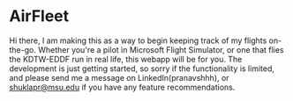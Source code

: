 # AirFleet
Hi there, I am making this as a way to begin keeping track of my flights on-the-go. Whether you're a pilot in Microsoft Flight Simulator, or one that flies the KDTW-EDDF run in real life, this webapp will be for you. The development is just getting started, so sorry if the functionality is limited, and please send me a message on LinkedIn(pranavshhh), or shuklapr@msu.edu if you have any feature recommendations.
